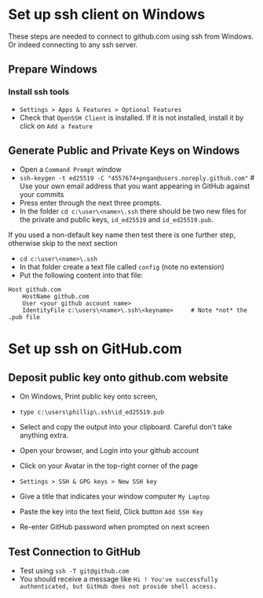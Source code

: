 # Set up ssh client on Windows

These steps are needed to connect to github.com using ssh from Windows. Or indeed connecting to any ssh server.

## Prepare Windows
### Install ssh tools
- `Settings > Apps & Features > Optional Features`
- Check that `OpenSSH Client` is installed. If it is not installed, install it by click on `Add a feature`

## Generate Public and Private Keys on Windows
- Open a `Command Prompt` window
- `ssh-keygen -t ed25519 -C "4557674+pngan@users.noreply.github.com"`  # Use your own email address that you want appearing in GitHub against your commits
- Press enter through the next three prompts.
- In the folder `cd c:\user\<name>\.ssh` there should be two new files for the private and public keys, `id_ed25519` and `id_ed25519.pub`.

If you used a non-default key name then test there is one further step, otherwise skip to the next section
- `cd c:\user\<name>\.ssh`
- In that folder create a text file called `config` (note no extension)
- Put the following content into that file:
```
Host github.com
    HostName github.com
    User <your github account name>
    IdentityFile c:\users\<name>\.ssh\<keyname>     # Note *not* the .pub file
```
# Set up ssh on GitHub.com
## Deposit public key onto github.com website
- On Windows, Print public key onto screen, 
- `type c:\users\phillip\.ssh\id_ed25519.pub`
- Select and copy the output into your clipboard. Careful don't take anything extra.

- Open your browser, and Login into your github account
- Click on your Avatar in the top-right corner of the page
- `Settings > SSH & GPG keys > New SSH key`
- Give a title that indicates your window computer `My Laptop`
- Paste the key into the text field, Click button `Add SSH Key`
- Re-enter GitHub password when prompted on next screen 

## Test Connection to GitHub
- Test using `ssh -T git@github.com`
- You should receive a message like `Hi ! You've successfully authenticated, but GitHub does not provide shell access.`
